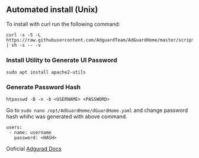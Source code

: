 ## Automated install (Unix)
To install with curl run the following command:
```
curl -s -S -L https://raw.githubusercontent.com/AdguardTeam/AdGuardHome/master/scripts/install.sh | sh -s -- -v
```

### Install Utility to Generate UI Password
```
sudo apt install apache2-utils
```

### Generate Password Hash
```
htpasswd -B -n -b <USERNAME> <PASSWORD>
```
Go to `sudo nano /opt/AdGuardHome/dGuardHome.yaml` and change password hash whihc was generated with above command.
```
users:
 - name: username
   password: <HASH>
```


Ooficial [Adgurad Docs](https://github.com/AdguardTeam/AdGuardHome)

